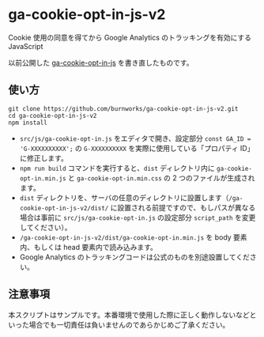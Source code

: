 # ga-cookie-opt-in-js-v2

Cookie 使用の同意を得てから Google Analytics のトラッキングを有効にする JavaScript

以前公開した [ga-cookie-opt-in-js](https://github.com/burnworks/ga-cookie-opt-in-js) を書き直したものです。

## 使い方

```
git clone https://github.com/burnworks/ga-cookie-opt-in-js-v2.git
cd ga-cookie-opt-in-js-v2
npm install
```

- `src/js/ga-cookie-opt-in.js` をエディタで開き、設定部分 `const GA_ID = 'G-XXXXXXXXXX';` の `G-XXXXXXXXXX` を実際に使用している「プロパティ ID」に修正します。
- `npm run build` コマンドを実行すると、`dist` ディレクトリ内に `ga-cookie-opt-in.min.js` と `ga-cookie-opt-in.min.css` の 2 つのファイルが生成されます。
- `dist` ディレクトリを、サーバの任意のディレクトリに設置します（`/ga-cookie-opt-in-js-v2/dist/` に設置される前提ですので、もしパスが異なる場合は事前に `src/js/ga-cookie-opt-in.js` の設定部分 `script_path` を変更してください）。
- `/ga-cookie-opt-in-js-v2/dist/ga-cookie-opt-in.min.js` を body 要素内、もしくは head 要素内で読み込みます。
- Google Analytics のトラッキングコードは公式のものを別途設置してください。

## 注意事項

本スクリプトはサンプルです。本番環境で使用した際に正しく動作しないなどといった場合でも一切責任は負いませんのであらかじめご了承ください。
